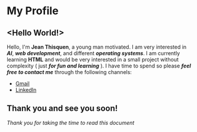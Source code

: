 # My  Profile
## <Hello World!>
Hello, I'm **Jean Thisquen**, a young man motivated. I am very interested in __*AI*__, __*web development*__, and different __*operating systems*__. I am currently learning **HTML** and would be very interested in a small project without complexity ( just __*for fun and learning*__ ). I have time to spend so please __*feel free to contact me*__ through the following channels:
- [Gmail](jthisquen007@gmail.com)
- [LinkedIn](http://linkedin.com/in/jean-thisquen-b574b0282)
## Thank you and see you soon!
*Thank you for taking the time to read this document*


<!---
Us404-glitch/Us404-glitch is a ✨ special ✨ repository because its `README.md` (this file) appears on your GitHub profile.
You can click the Preview link to take a look at your changes.
--->
